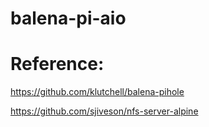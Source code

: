 # balena-pi-aio

# Reference:
https://github.com/klutchell/balena-pihole

https://github.com/sjiveson/nfs-server-alpine
